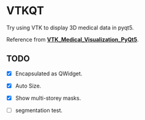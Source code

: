 # VTKQT
Try using VTK to display 3D medical data in pyqt5.

Reference from **[VTK_Medical_Visualization_PyQt5](https://github.com/its-kamel/VTK_Medical_Visualization_PyQt5)**.

## TODO

- [x] Encapsulated as QWidget.
- [x] Auto Size.
- [x] Show multi-storey masks.
- [ ] segmentation test.

